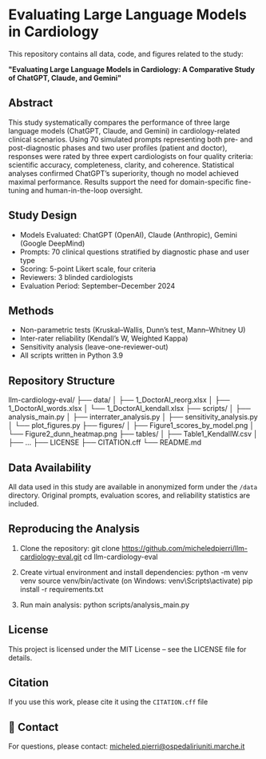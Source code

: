 # Evaluating Large Language Models in Cardiology

This repository contains all data, code, and figures related to the study:

**"Evaluating Large Language Models in Cardiology: A Comparative Study of ChatGPT, Claude, and Gemini"**

## Abstract

This study systematically compares the performance of three large language models (ChatGPT, Claude, and Gemini) in cardiology-related clinical scenarios. Using 70 simulated prompts representing both pre- and post-diagnostic phases and two user profiles (patient and doctor), responses were rated by three expert cardiologists on four quality criteria: scientific accuracy, completeness, clarity, and coherence. Statistical analyses confirmed ChatGPT’s superiority, though no model achieved maximal performance. Results support the need for domain-specific fine-tuning and human-in-the-loop oversight.

## Study Design

- Models Evaluated: ChatGPT (OpenAI), Claude (Anthropic), Gemini (Google DeepMind)
- Prompts: 70 clinical questions stratified by diagnostic phase and user type
- Scoring: 5-point Likert scale, four criteria
- Reviewers: 3 blinded cardiologists
- Evaluation Period: September–December 2024

## Methods

- Non-parametric tests (Kruskal–Wallis, Dunn’s test, Mann–Whitney U)
- Inter-rater reliability (Kendall’s W, Weighted Kappa)
- Sensitivity analysis (leave-one-reviewer-out)
- All scripts written in Python 3.9

## Repository Structure

llm-cardiology-eval/
├── data/
│   ├── 1_DoctorAI_reorg.xlsx
│   ├── 1_DoctorAI_words.xlsx
│   └── 1_DoctorAI_kendall.xlsx
├── scripts/
│   ├── analysis_main.py
│   ├── interrater_analysis.py
│   ├── sensitivity_analysis.py
│   └── plot_figures.py
├── figures/
│   ├── Figure1_scores_by_model.png
│   └── Figure2_dunn_heatmap.png
├── tables/
│   ├── Table1_KendallW.csv
│   ├── ...
├── LICENSE
├── CITATION.cff
└── README.md

## Data Availability

All data used in this study are available in anonymized form under the `/data` directory. Original prompts, evaluation scores, and reliability statistics are included.

## Reproducing the Analysis

1. Clone the repository:
   git clone https://github.com/micheledpierri/llm-cardiology-eval.git
   cd llm-cardiology-eval

2. Create virtual environment and install dependencies:
   python -m venv venv
   source venv/bin/activate  (on Windows: venv\Scripts\activate)
   pip install -r requirements.txt

3. Run main analysis:
   python scripts/analysis_main.py

## License

This project is licensed under the MIT License – see the LICENSE file for details.

## Citation

If you use this work, please cite it using the `CITATION.cff` file

## 🤝 Contact

For questions, please contact: micheled.pierri@ospedaliriuniti.marche.it

